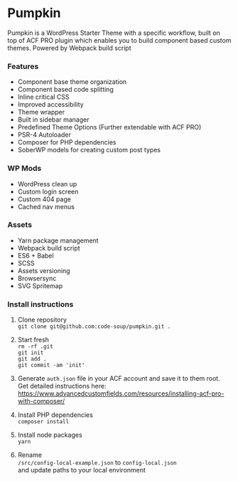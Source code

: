 # Pumpkin
Pumpkin is a WordPress Starter Theme with a specific workflow, built on top of ACF PRO plugin which enables you to build component based custom themes.
Powered by Webpack build script

### Features
- Component base theme organization
- Component based code splitting
- Inline critical CSS
- Improved accessibility
- Theme wrapper
- Built in sidebar manager
- Predefined Theme Options (Further extendable with ACF PRO)
- PSR-4 Autoloader
- Composer for PHP dependencies
- SoberWP models for creating custom post types

### WP Mods
- WordPress clean up
- Custom login screen
- Custom 404 page
- Cached nav menus

### Assets
- Yarn package management
- Webpack build script
- ES6 + Babel
- SCSS
- Assets versioning
- Browsersync
- SVG Spritemap

### Install instructions
1. Clone repository\
`git clone git@github.com:code-soup/pumpkin.git .`

2. Start fresh\
`rm -rf .git`\
`git init`\
`git add .`\
`git commit -am 'init'`

3. Generate `auth.json` file in your ACF account and save it to them root.
Get detailed instructions here: https://www.advancedcustomfields.com/resources/installing-acf-pro-with-composer/

4. Install PHP dependencies\
`composer install`

5. Install node packages\
`yarn`

6. Rename \
`/src/config-local-example.json` to `config-local.json` \
and update paths to your local environment